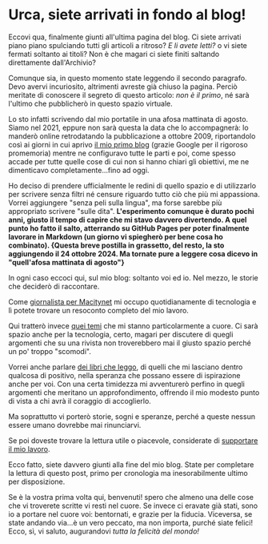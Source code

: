 # Urca, siete arrivati in fondo al blog!

Eccovi qua, finalmente giunti all'ultima pagina del blog. Ci siete arrivati piano piano spulciando tutti gli articoli a ritroso? *E li avete letti?* o vi siete fermati soltanto ai titoli? Non è che magari ci siete finiti saltando direttamente dall'Archivio?

Comunque sia, in questo momento state leggendo il secondo paragrafo. Devo avervi incuriosito, altrimenti avreste già chiuso la pagina. Perciò meritate di conoscere il segreto di questo articolo: *non è il primo*, né sarà l'ultimo che pubblicherò in questo spazio virtuale.

Lo sto infatti scrivendo dal mio portatile in una afosa mattinata di agosto. Siamo nel 2021, eppure non sarà questa la data che lo accompagnerà: lo manderò online retrodatando la pubblicazione a ottobre 2009, riportandolo così ai giorni in cui aprivo [il mio primo blog](https://yuridiprodo.blogspot.com/) (grazie Google per il rigoroso promemoria) mentre ne configuravo tutte le parti e poi, come spesso accade per tutte quelle cose di cui non si hanno chiari gli obiettivi, me ne dimenticavo completamente...fino ad oggi.

Ho deciso di prendere ufficialmente le redini di quello spazio e di utilizzarlo per scrivere senza filtri né censure riguardo tutto ciò che più mi appassiona. Vorrei aggiungere "senza peli sulla lingua", ma forse sarebbe più appropriato scrivere "sulle dita". **L'esperimento comunque è durato pochi anni, giusto il tempo di capire che mi stavo davvero divertendo. A quel punto ho fatto il salto, atterrando su GitHub Pages per poter finalmente lavorare in Markdown (un giorno vi spiegherò per bene cosa ho combinato). {Questa breve postilla in grassetto, del resto, la sto aggiungendo il 24 ottobre 2024. Ma tornate pure a leggere cosa dicevo in "quell'afosa mattinata di agosto"}**

In ogni caso eccoci qui, sul mio blog: soltanto voi ed io. Nel mezzo, le storie che deciderò di raccontare.

Come [giornalista per Macitynet](/pages/contatti.html) mi occupo quotidianamente di tecnologia e lì potete trovare un resoconto completo del mio lavoro.

Qui tratterò invece [quei temi](/pages/archivio.html) che mi stanno particolarmente a cuore. Ci sarà spazio anche per la tecnologia, certo, magari per discutere di quegli argomenti che su una rivista non troverebbero mai il giusto spazio perché un po' troppo "scomodi".

Vorrei anche parlare [dei libri che leggo](/pages/libri.html), di quelli che mi lasciano dentro qualcosa di positivo, nella speranza che possano essere di ispirazione anche per voi. Con una certa timidezza mi avventurerò perfino in quegli argomenti che meritano un approfondimento, offrendo il mio modesto punto di vista a chi avrà il coraggio di accoglierlo.

Ma soprattutto vi porterò storie, sogni e speranze, perché a queste nessun essere umano dovrebbe mai rinunciarvi.

Se poi doveste trovare la lettura utile o piacevole, considerate di [supportare il mio lavoro](/pages/help.html).

Ecco fatto, siete davvero giunti alla fine del mio blog. State per completare la lettura di questo post, primo per cronologia ma inesorabilmente ultimo per disposizione.

Se è la vostra prima volta qui, benvenuti! spero che almeno una delle cose che vi troverete scritte vi resti nel cuore. Se invece ci eravate già stati, sono io a portare nel cuore voi: bentornati, e grazie per la fiducia. Viceversa, se state andando via...è un vero peccato, ma non importa, purché siate felici! Ecco, sì, vi saluto, augurandovi *tutta la felicità del mondo!*